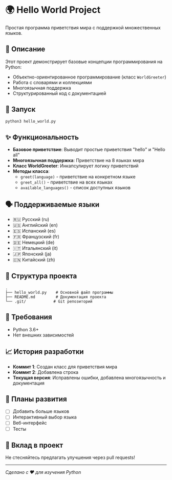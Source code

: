 # 🌍 Hello World Project

Простая программа приветствия мира с поддержкой множественных языков.

## 📝 Описание

Этот проект демонстрирует базовые концепции программирования на Python:
- Объектно-ориентированное программирование (класс `WorldGreeter`)
- Работа с словарями и коллекциями
- Многоязычная поддержка
- Структурированный код с документацией

## 🚀 Запуск

```bash
python3 hello_world.py
```

## ✨ Функциональность

- **Базовое приветствие**: Выводит простые приветствия "hello" и "Hello all"
- **Многоязычная поддержка**: Приветствие на 8 языках мира
- **Класс WorldGreeter**: Инкапсулирует логику приветствий
- **Методы класса**:
  - `greet(language)` - приветствие на конкретном языке
  - `greet_all()` - приветствие на всех языках
  - `available_languages()` - список доступных языков

## 🗣️ Поддерживаемые языки

- 🇷🇺 Русский (ru)
- 🇺🇸 Английский (en)
- 🇪🇸 Испанский (es)
- 🇫🇷 Французский (fr)
- 🇩🇪 Немецкий (de)
- 🇮🇹 Итальянский (it)
- 🇯🇵 Японский (ja)
- 🇨🇳 Китайский (zh)

## 📁 Структура проекта

```
.
├── hello_world.py    # Основной файл программы
├── README.md         # Документация проекта
└── .git/            # Git репозиторий
```

## 🔧 Требования

- Python 3.6+
- Нет внешних зависимостей

## 📈 История разработки

- **Коммит 1**: Создан класс для приветствия мира
- **Коммит 2**: Добавлена строка
- **Текущая версия**: Исправлены ошибки, добавлена многоязычность и документация

## 🎯 Планы развития

- [ ] Добавить больше языков
- [ ] Интерактивный выбор языка
- [ ] Веб-интерфейс
- [ ] Тесты

## 🤝 Вклад в проект

Не стесняйтесь предлагать улучшения через pull requests!

---

*Сделано с ❤️ для изучения Python*